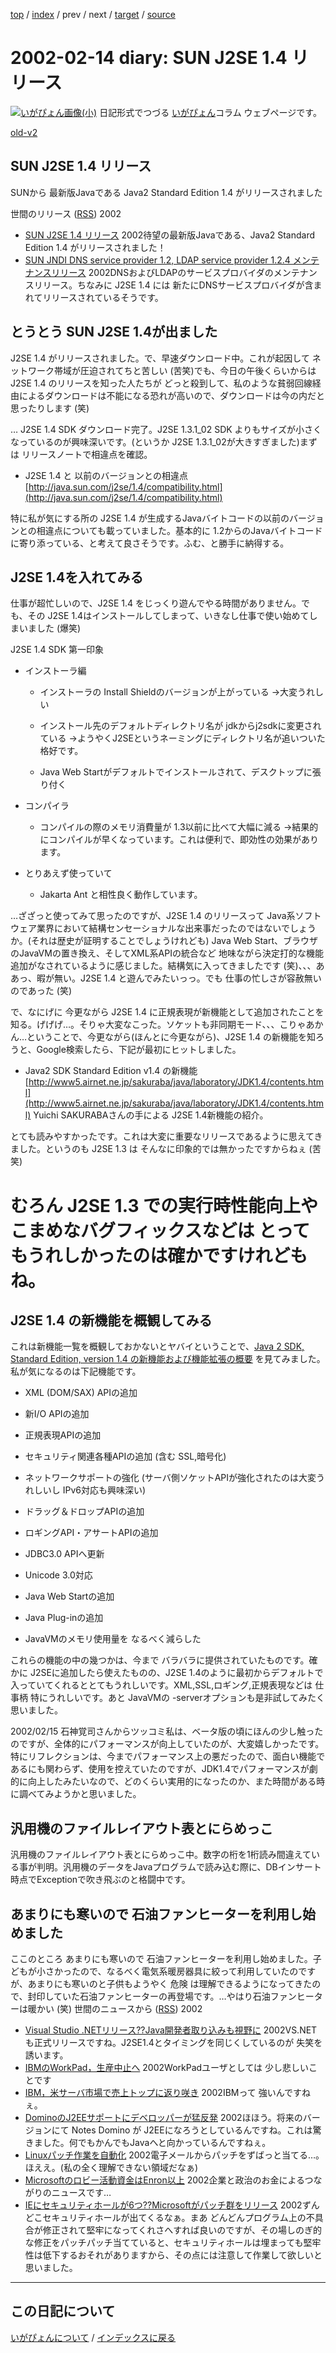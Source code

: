 [top](https://igapyon.github.io/diary/) 
 / [index](https://igapyon.github.io/diary/2002/index.html) 
 / prev 
 / next 
 / [target](https://igapyon.github.io/diary/2002/ig020214.html) 
 / [source](https://github.com/igapyon/diary/blob/gh-pages/2002/ig020214.html.src.md) 

2002-02-14 diary: SUN J2SE 1.4 リリース
=====================================================================================================
[![いがぴょん画像(小)](https://igapyon.github.io/diary/images/iga200306s.jpg "いがぴょん")](https://igapyon.github.io/diary/memo/memoigapyon.html) 日記形式でつづる [いがぴょん](https://igapyon.github.io/diary/memo/memoigapyon.html)コラム ウェブページです。

[old-v2](ig020214-orig.html)

## SUN J2SE 1.4 リリース

SUNから 最新版Javaである Java2 Standard Edition 1.4 がリリースされました



 世間のリリース ([RSS](ig020214-release.xml)) 2002
* [SUN J2SE 1.4 リリース](http://java.sun.com/j2se/1.4/ja/download.html)  2002待望の最新版Javaである、Java2 Standard Edition 1.4 がリリースされました！
* [SUN JNDI DNS service provider 1.2, LDAP service provider 1.2.4  メンテナンスリリース](http://java.sun.com/products/jndi/)  2002DNSおよびLDAPのサービスプロバイダのメンテナンスリリース。ちなみに J2SE 1.4 には 新たにDNSサービスプロバイダが含まれてリリースされているそうです。

## とうとう SUN J2SE 1.4が出ました

J2SE 1.4 がリリースされました。で、早速ダウンロード中。これが起因して ネットワーク帯域が圧迫されてちと苦しい (苦笑)でも、今日の午後くらいからは J2SE 1.4 のリリースを知った人たちが どっと殺到して、私のような貧弱回線経由によるダウンロードは不能になる恐れが高いので、ダウンロードは今の内だと思ったりします (笑)

… J2SE 1.4 SDK ダウンロード完了。J2SE 1.3.1_02 SDK よりもサイズが小さくなっているのが興味深いです。(というか J2SE 1.3.1_02が大きすぎました)まずは リリースノートで相違点を確認。

* J2SE 1.4 と 以前のバージョンとの相違点
  [http://java.sun.com/j2se/1.4/compatibility.html](http://java.sun.com/j2se/1.4/compatibility.html)

特に私が気にする所の J2SE 1.4 が生成するJavaバイトコードの以前のバージョンとの相違点についても載っていました。基本的に
1.2からのJavaバイトコードに寄り添っている、と考えて良さそうです。ふむ、と勝手に納得する。

## J2SE 1.4を入れてみる

仕事が超忙しいので、J2SE 1.4 をじっくり遊んでやる時間がありません。でも、その
J2SE 1.4はインストールしてしまって、いきなし仕事で使い始めてしまいました
(爆笑)

J2SE 1.4 SDK 第一印象

* インストーラ編
  
  * インストーラの Install Shieldのバージョンが上がっている
    →大変うれしい
    
  * インストール先のデフォルトディレクトリ名が jdkからj2sdkに変更されている
    →ようやくJ2SEというネーミングにディレクトリ名が追いついた格好です。
    
  * Java Web Startがデフォルトでインストールされて、デスクトップに張り付く
  

  
* コンパイラ
  
  * コンパイルの際のメモリ消費量が 1.3以前に比べて大幅に減る
    →結果的にコンパイルが早くなっています。これは便利で、即効性の効果があります。
  

  
* とりあえず使っていて
  
  * Jakarta Ant と相性良く動作しています。
  

…ざざっと使ってみて思ったのですが、J2SE 1.4 のリリースって Java系ソフトウェア業界において結構センセーショナルな出来事だったのではないでしょうか。(それは歴史が証明することでしょうけれども)
Java Web Start、ブラウザのJavaVMの置き換え、そしてXML系APIの統合など 地味ながら決定打的な機能追加がなされているように感じました。結構気に入ってきましたです
(笑)、、、ああっ、暇が無い。J2SE 1.4 と遊んでみたいっっ。でも 仕事の忙しさが容赦無いのであった
(笑)

で、なにげに 今更ながら J2SE 1.4 に正規表現が新機能として追加されたことを知る。げげげ…。そりゃ大変なこった。ソケットも非同期モード、、、こりゃあかん…ということで、今更ながら(ほんとに今更ながら)、J2SE 1.4 の新機能を知ろうと、Google検索したら、下記が最初にヒットしました。

* Java2 SDK Standard Edition v1.4 の新機能
  [http://www5.airnet.ne.jp/sakuraba/java/laboratory/JDK1.4/contents.html](http://www5.airnet.ne.jp/sakuraba/java/laboratory/JDK1.4/contents.html)
  Yuichi SAKURABAさんの手による J2SE 1.4新機能の紹介。

とても読みやすかったです。これは大変に重要なリリースであるように思えてきました。というのも
J2SE 1.3 は そんなに印象的では無かったですからねぇ (苦笑) 
# むろん J2SE 1.3 での実行時性能向上や こまめなバグフィックスなどは とってもうれしかったのは確かですけれどもね。

## J2SE 1.4 の新機能を概観してみる

これは新機能一覧を概観しておかないとヤバイということで、[Java 2 SDK, Standard Edition, version 1.4 の新機能および機能拡張の概要](http://java.sun.com/j2se/1.4/ja/docs/ja/relnotes/features.html) を見てみました。私が気になるのは下記機能です。

* XML (DOM/SAX) APIの追加
  
* 新I/O APIの追加
  
* 正規表現APIの追加
  
* セキュリティ関連各種APIの追加 (含む SSL,暗号化)
  
* ネットワークサポートの強化 (サーバ側ソケットAPIが強化されたのは大変うれしいし
  IPv6対応も興味深い)
  
* ドラッグ＆ドロップAPIの追加
  
* ロギングAPI・アサートAPIの追加
  
* JDBC3.0 APIへ更新
  
* Unicode 3.0対応
  
* Java Web Startの追加
  
* Java Plug-inの追加
  
* JavaVMのメモリ使用量を なるべく減らした

これらの機能の中の幾つかは、今まで バラバラに提供されていたものです。確かに
J2SEに追加したら使えたものの、J2SE 1.4のように最初からデフォルトで入っていてくれるととてもうれしいです。XML,SSL,ロギング,正規表現などは 仕事柄 特にうれしいです。あと JavaVMの -serverオプションも是非試してみたく思いました。

2002/02/15 石神覚司さんからツッコミ私は、ベータ版の頃にほんの少し触ったのですが、全体的にパフォーマンスが向上していたのが、大変嬉しかったです。特にリフレクションは、今までパフォーマンス上の悪だったので、面白い機能であるにも関わらず、使用を控えていたのですが、JDK1.4でパフォーマンスが劇的に向上したみたいなので、どのくらい実用的になったのか、また時間がある時に調べてみようかと思いました。

## 汎用機のファイルレイアウト表とにらめっこ

汎用機のファイルレイアウト表とにらめっこ中。数字の桁を1桁読み間違えている事が判明。汎用機のデータをJavaプログラムで読み込む際に、DBインサート時点でExceptionで吹き飛ぶのと格闘中です。

## あまりにも寒いので 石油ファンヒーターを利用し始めました

ここのところ あまりにも寒いので 石油ファンヒーターを利用し始めました。子どもが小さかったので、なるべく電気系暖房器具に絞って利用していたのですが、あまりにも寒いのと子供もようやく 危険 は理解できるようになってきたので、封印していた石油ファンヒーターの再登場です。…やはり石油ファンヒーターは暖かい (笑)
世間のニュースから ([RSS](ig020214-news.xml)) 2002
* [Visual Studio .NETリリース??Java開発者取り込みも視野に](http://www.zdnet.co.jp/news/0202/14/b_0213_01.html)  2002VS.NETも正式リリースですね。J2SE1.4とタイミングを同じくしているのが 失笑を誘います。
* [IBMのWorkPad，生産中止へ](http://www.zdnet.co.jp/news/0202/14/b_0213_04.html)  2002WorkPadユーザとしては 少し悲しいことです
* [IBM，米サーバ市場で売上トップに返り咲き](http://www.zdnet.co.jp/news/0202/13/b_0212_02.html)  2002IBMって 強いんですねぇ。
* [DominoのJ2EEサポートにデベロッパーが猛反発](http://www.zdnet.co.jp/enterprise/0202/01/02020103.html)  2002ほほう。将来のバージョンにて Notes Domino が J2EEになろうとしているんですね。これは驚きました。何でもかんでもJavaへと向かっているんですねぇ。
* [Linuxパッチ作業を自動化](http://www.zdnet.co.jp/news/0202/13/b_0212_08.html)  2002電子メールからパッチをずばっと当てる…。ほええ。(私の全く理解できない領域だなぁ)
* [Microsoftのロビー活動資金はEnron以上](http://www.zdnet.co.jp/news/0202/13/b_0212_17.html)  2002企業と政治のお金によるつながりのニュースです…
* [IEにセキュリティホールが6つ??Microsoftがパッチ群をリリース](http://www.zdnet.co.jp/news/0202/13/b_0212_05.html)  2002ずんどこセキュリティホールが出てくるなぁ。まあ どんどんプログラム上の不具合が修正されて堅牢になってくれさへすれば良いのですが、その場しのぎ的な修正をパッチパッチ当てていると、セキュリティホールは埋まっても堅牢性は低下するおそれがありますから、その点には注意して作業して欲しいと思いました。


----------------------------------------------------------------------------------------------------

## この日記について
[いがぴょんについて](https://igapyon.github.io/diary/memo/memoigapyon.html) / [インデックスに戻る](https://igapyon.github.io/diary/idxall.html)
